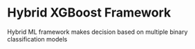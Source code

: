 # Hybrid XGBoost Framework
Hybrid ML framework makes decision based on multiple binary classification models
